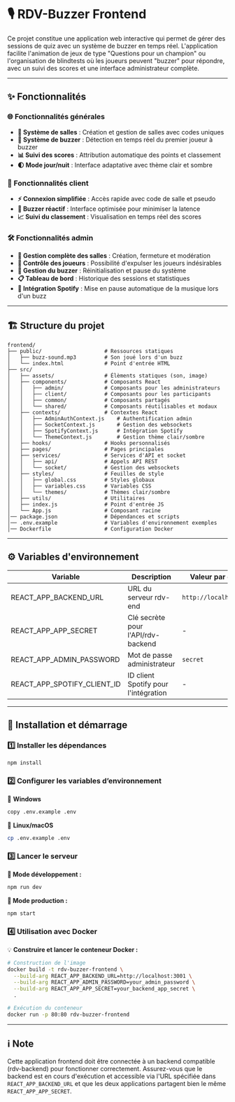 # 🎙️ RDV-Buzzer Frontend

Ce projet constitue une application web interactive qui permet de gérer des sessions de quiz avec un système de buzzer en temps réel. L'application facilite l'animation de jeux de type "Questions pour un champion" ou l'organisation de blindtests où les joueurs peuvent "buzzer" pour répondre, avec un suivi des scores et une interface administrateur complète.

---

## ✨ Fonctionnalités

### 🌐 Fonctionnalités générales

- **🚀 Système de salles** : Création et gestion de salles avec codes uniques
- **🔔 Système de buzzer** : Détection en temps réel du premier joueur à buzzer
- **📊 Suivi des scores** : Attribution automatique des points et classement
- **🌓 Mode jour/nuit** : Interface adaptative avec thème clair et sombre

### 👥 Fonctionnalités client

- **⚡ Connexion simplifiée** : Accès rapide avec code de salle et pseudo
- **🎯 Buzzer réactif** : Interface optimisée pour minimiser la latence
- **📈 Suivi du classement** : Visualisation en temps réel des scores

### 🛠️ Fonctionnalités admin

- **🔧 Gestion complète des salles** : Création, fermeture et modération
- **🚫 Contrôle des joueurs** : Possibilité d'expulser les joueurs indésirables
- **🔄 Gestion du buzzer** : Réinitialisation et pause du système
- **📋 Tableau de bord** : Historique des sessions et statistiques
- **🎵 Intégration Spotify** : Mise en pause automatique de la musique lors d'un buzz

---

## 🏗️ Structure du projet

```plaintext
frontend/
├── public/                    # Ressources statiques
│   ├── buzz-sound.mp3         # Son joué lors d'un buzz
│   └── index.html             # Point d'entrée HTML
├── src/
│   ├── assets/                # Élèments statiques (son, image)       
│   ├── components/            # Composants React
│   │   ├── admin/             # Composants pour les administrateurs
│   │   ├── client/            # Composants pour les participants
│   │   ├── common/            # Composants partagés
│   │   └── shared/            # Composants réutilisables et modaux
│   ├── contexts/              # Contextes React
│   │   ├── AdminAuthContext.js    # Authentification admin
│   │   ├── SocketContext.js       # Gestion des websockets
│   │   ├── SpotifyContext.js      # Intégration Spotify
│   │   └── ThemeContext.js        # Gestion thème clair/sombre
│   ├── hooks/                 # Hooks personnalisés
│   ├── pages/                 # Pages principales
│   ├── services/              # Services d'API et socket
│   │   ├── api/               # Appels API REST
│   │   └── socket/            # Gestion des websockets
│   ├── styles/                # Feuilles de style
│   │   ├── global.css         # Styles globaux
│   │   ├── variables.css      # Variables CSS
│   │   └── themes/            # Thèmes clair/sombre
│   ├── utils/                 # Utilitaires
│   ├── index.js               # Point d'entrée JS
│   └── App.js                 # Composant racine
│── package.json               # Dépendances et scripts
│── .env.example               # Variables d'environnement exemples
│── Dockerfile                 # Configuration Docker
```

---

## ⚙️ Variables d'environnement

| Variable                    | Description                          | Valeur par défaut         | Obligatoire |
|-----------------------------|--------------------------------------|---------------------------|-------------|
| REACT_APP_BACKEND_URL       | URL du serveur rdv-end               | `http://localhost:3001`   | ✅ Oui      |
| REACT_APP_APP_SECRET        | Clé secrète pour l'API/rdv-backend   | -                         | ✅ Oui      |
| REACT_APP_ADMIN_PASSWORD    | Mot de passe administrateur          | `secret`                  | ✅ Oui      |
| REACT_APP_SPOTIFY_CLIENT_ID | ID client Spotify pour l'intégration | -                         | ➖ Si activé|

---

## 🚀 Installation et démarrage

### 1️⃣ Installer les dépendances  
```bash
npm install
```

### 2️⃣ Configurer les variables d’environnement  
📌 **Windows**  
```bash
copy .env.example .env
```
📌 **Linux/macOS**  
```bash
cp .env.example .env
```

### 3️⃣ Lancer le serveur  
**🔹 Mode développement :**  
```bash
npm run dev
```
**🔹 Mode production :**  
```bash
npm start
```

### 4️⃣ Utilisation avec Docker  
💡 **Construire et lancer le conteneur Docker :**  
```bash
# Construction de l'image
docker build -t rdv-buzzer-frontend \
  --build-arg REACT_APP_BACKEND_URL=http://localhost:3001 \
  --build-arg REACT_APP_ADMIN_PASSWORD=your_admin_password \
  --build-arg REACT_APP_APP_SECRET=your_backend_app_secret \
  .

# Exécution du conteneur
docker run -p 80:80 rdv-buzzer-frontend
```

---

## ℹ️ Note

Cette application frontend doit être connectée à un backend compatible (rdv-backend) pour fonctionner correctement. Assurez-vous que le backend est en cours d'exécution et accessible via l'URL spécifiée dans `REACT_APP_BACKEND_URL` et que les deux applications partagent bien le même `REACT_APP_APP_SECRET`.
